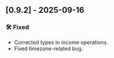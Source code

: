 ## [0.9.2] - 2025-09-16

### 🛠 Fixed

* Corrected types in income operations.
* Fixed timezone-related bug.
